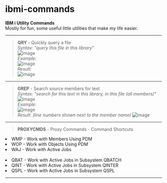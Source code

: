 # ibmi-commands
<b>IBM i Utility Commands</b>  
Mostly for fun, some useful little utilities that make my life easier.
<hr>  

> <b>QRY</b> - Quickly query a file  
<i>Syntax: "query this file in this library"</i>  <br> ![image](https://github.com/chasetimmons/ibmi-commands/assets/38573434/8a4d79e7-2b7e-4be7-b007-3deeb0dd5441) <br>
<i>Example:</i> <br> ![image](https://github.com/chasetimmons/ibmi-commands/assets/38573434/7d4ec7dd-82be-42f6-90f5-2333f1d66611) <br>
<i>Result:</i>  <br> ![image](https://github.com/chasetimmons/ibmi-commands/assets/38573434/f13b4628-6550-4c47-8fe3-a0928b8fdd04)
<hr>  

> <b>GREP</b> - Search source members for text  
<i>Syntax: "search for this text in this library, in this file (all members)"</i>  <br> ![image](https://github.com/chasetimmons/ibmi-commands/assets/38573434/39fb7d5d-f3eb-4f11-91ab-1272b295ea52) <br>
<i>Example:</i> <br> ![image](https://github.com/chasetimmons/ibmi-commands/assets/38573434/a4cab734-e1b1-4728-b581-b9b8a64a417c) <br>
<i>Result: (line numbers shown next to the member name)</i> ![image](https://github.com/chasetimmons/ibmi-commands/assets/38573434/2e577ed3-b34b-41aa-9f3a-8e9c182393e4)
<hr>  

> <b>PROXYCMDS</b> - Proxy Commands - Command Shortcuts 
  <li>WMP - Work with Members Using PDM</li>
  <li>WOP - Work with Objects Using PDM</li>
  <li>WAJ - Work with Active Jobs</li>
<br>
  <li>QBAT - Work with Active Jobs in Subsystem QBATCH</li>
  <li>QINT - Work with Active Jobs in Subsystem QINTER</li>
  <li>QSPL - Work with Active Jobs in Subsystem QSPL</li>
<hr>  
